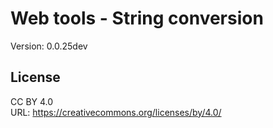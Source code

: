 # Web tools - String conversion
Version: 0.0.25dev

## License
CC BY 4.0  
URL: https://creativecommons.org/licenses/by/4.0/
